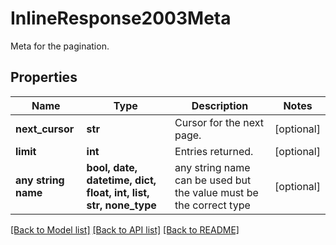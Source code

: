 # InlineResponse2003Meta

Meta for the pagination.

## Properties
Name | Type | Description | Notes
------------ | ------------- | ------------- | -------------
**next_cursor** | **str** | Cursor for the next page. | [optional] 
**limit** | **int** | Entries returned. | [optional] 
**any string name** | **bool, date, datetime, dict, float, int, list, str, none_type** | any string name can be used but the value must be the correct type | [optional]

[[Back to Model list]](../README.md#documentation-for-models) [[Back to API list]](../README.md#documentation-for-api-endpoints) [[Back to README]](../README.md)


